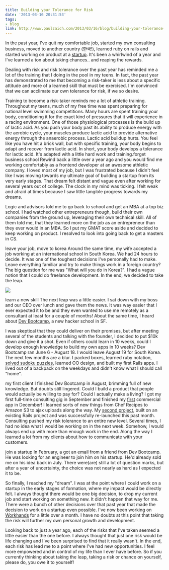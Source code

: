 ```yaml
---
title: Building your Tolerance for Risk
date: '2013-03-16 20:31:53'
tags:
- blog
link: http://www.paulzaich.com/2013/03/16/blog/building-your-tolerance-for-risk/
---
```


In the past year, I've quit my comfortable job, started my own consulting business, moved to another country (한국!), learned ruby on rails and started working on product at a 
[startup](https://www.workhands.us/). It's been a whirlwind of a year and I've learned a ton about taking chances.. and reaping the rewards.

Dealing with risk and risk tolerance over the past year has reminded me a lot of the training that I doing in the pool in my teens. In fact, the past year has demonstrated to me that becoming a risk-taker is less about a specific attitude and more of a learned skill that must be exercised. I'm convinced that we can acclimate our own tolerance for risk, if we so desire.

Training to become a risk-taker reminds me a lot of athletic training. Throughout my teens, much of my free time was spent preparing for national level swimming competitions. Many hours are spent training your body, conditioning it for the exact kind of pressures that it will experience in a racing environment. One of those physiological processes is the build up of lactic acid. As you push your body past its ability to produce energy with the aerobic cycle, your muscles produce lactic acid to provide alternative energy through the anaerobic process. Lactic acid buildup hurts. You feel like you have hit a brick wall, but with specific training, your body begins to adapt and recover from lactic acid. In short, your body develops a tolerance for lactic acid. It's adapted with a little hard work and training.forget business school
Rewind back a little over a year ago and you would find me working comfortably as a frontend developer at an awesome athletic company. I loved most of my job, but I was frustrated because I didn't feel like I was moving towards my ultimate goal of building a startup from its very early stages. That dream felt distant and vague even after working for several years out of college. The clock in my mind was ticking. I felt weak and afraid at times because I saw little tangible progress towards my dreams.

Logic and advisors told me to go back to school and get an MBA at a top biz school. I had watched other entrepreneurs though, build their own companies from the ground up, leveraging their own technical skill. All of them told me, that they learned more on the job as an entrepreneur than they ever would in an MBA. So I put my GMAT score aside and decided to keep working on product. I resolved to look into going back to get a masters in CS.


leave your job, move to korea
Around the same time, my wife accepted a job working at an international school in South Korea. We had 24 hours to decide. It was one of the toughest decisions I've personally had to make. Leave everything familiar and try to make things work in a foreign country? The big question for me was "What will you do in Korea?". I had a vague notion that I could do freelance development. In the end, we decided to take the leap. 


![](http://www.paulzaich.com/wp-content/uploads/yapb_cache/img_8173.dwcwsykb1pck44ss048ccwkgg.6stm8z9gchogsososkwk844wg.th.jpeg)


learn a new skill
The next leap was a little easier. I sat down with my boss and our CEO over lunch and gave them the news. It was way easier that I ever expected it to be and they even wanted to use me remotely as a consultant at least for a couple of months! About the same time, I heard about 
[Dev Bootcamp](http://devbootcamp.com/), a new hacker school in SF. 

I was skeptical that they could deliver on their promises, but after meeting several of the students and talking with the founder, I decided to put $10k down and give it a shot. Even if others could learn in 10 weeks, could I develop enough knowledge to build my own apps in 10 weeks? Dev Bootcamp ran June 6 - August 18. I would leave August 19 for South Korea. The next few months are a blur. I packed boxes, learned ruby notation, 
[solved sudoku puzzles](https://gist.github.com/pzaich/2992741), learned OO design, and built my first Rails apps. I lived out of a backpack on the weekdays and didn't know what I should call "home". 


my first client
I finished Dev Bootcamp in August, brimming full of new knowledge. But doubts still lingered. Could I build a product that people would actually be willing to pay for? Could I actually make a living? I got my first full-time consulting gig in September and finished my 
[first](http://che.med-amb.org/) commercial app in December! I learned sorts of new things from Chef Recipes to Amazon S3 to ajax uploads along the way. My 
[second project](http://custom.finisinc.com/), built on an existing Rails project and was successfully re-launched this past month. 
Consulting pushed my risk tolerance to an entire new level. Several times, I had no idea what I would be working on in the next week. Somehow, I would always end up with more than enough work in the end.  Along the way I learned a lot from my clients about how to communicate with your customers.


join a startup
In February, a got an email from a friend from Dev Bootcamp. He was looking for an engineer to join him on his startup. He'd already sold me on his idea back in July. There were(are) still a lot of question marks, but after a year of uncertainty, the choice was not nearly as hard as I expected it to be. 

So finally, I reached my "dream". I was at the point where I could work on a startup in the early stages of formation, where my impact would be directly felt. I always thought there would be one big decision, to drop my current job and start working on something new. It didn't happen that way for me. There were a bunch of other decisions over that past year that 
made the decision to work on a startup even possible. I've now been working on 
[Workhands](https://www.workhands.us/) for a little over a month. I have no doubts at this point that taking the risk will further my own personal growth and development. 

Looking back to just a year ago, each of the risks that I've taken seemed a little easier than the one before. I always thought that just one risk would be life changing and I've been surprised to find that it really wasn't. In the end, each risk has lead me to a point where I've had new opportunities. I feel more empowered and in control of my life than I ever have before. So if you currently thinking about taking the leap, taking a risk or chance on yourself, please do, you owe it to yourself!
